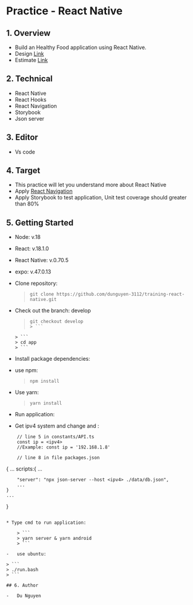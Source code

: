 # Practice - React Native

## 1. Overview

-   Build an Healthy Food application using React Native.
-   Design [Link](<https://www.figma.com/file/LLkkEV64nhoR8empRw79Kl/Healthy-Food-App-(Community)?node-id=201%3A144&t=iVpH44LU0tyuYvtG-0>)
-   Estimate [Link](https://docs.google.com/document/d/1Jvl29kde7wCuMfnNveRaB5h_X4srX4RId8C_CJ51KsU/edit#)

## 2. Technical

-   React Native
-   React Hooks
-   React Navigation
-   Storybook
-   Json server

## 3. Editor

-   Vs code

## 4. Target

-   This practice will let you understand more about React Native
-   Apply [React Navigation](https://reactnavigation.org/)
-   Apply Storybook to test application, Unit test coverage should greater than 80%

## 5. Getting Started

-   Node: v.18
-   React: v.18.1.0
-   React Native: v.0.70.5
-   expo: v.47.0.13

-   Clone repository:

    > ```
    > git clone https://github.com/dunguyen-3112/training-react-native.git
    > ```

-   Check out the branch: develop

    > ````
    > git checkout develop
    > > ```
    > ````

        > ```
        > cd app
        > ```

-   Install package dependencies:

*   use npm:

    > ```
    > npm install
    > ```

*   Use yarn:
    > ```
    > yarn install
    > ```

-   Run application:

*   Get ipv4 system and change and :

```
    // line 5 in constants/API.ts
    const ip = <ipv4>
    //Example: const ip = '192.168.1.8'

    // line 8 in file packages.json
```

{
...
scripts:{
...

        "server": "npx json-server --host <ipv4> ./data/db.json",
        ...
    }
    ...

}

````

* Type cmd to run application:

    > ```
    > yarn server & yarn android
    > ```

-   use ubuntu:

> ```
> ./run.bash
> ```

## 6. Author

-   Du Nguyen
````
